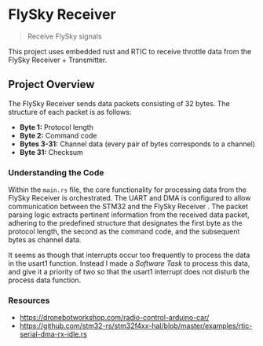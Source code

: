 # FlySky Receiver  
> Receive FlySky signals

This project uses embedded rust and RTIC to receive throttle data from the FlySky Receiver + Transmitter.

## Project Overview

The FlySky Receiver sends data packets consisting of 32 bytes. The structure of each packet is as follows:

- **Byte 1:** Protocol length
- **Byte 2:** Command code
- **Bytes 3-31:** Channel data (every pair of bytes corresponds to a channel)
- **Byte 31:** Checksum

### Understanding the Code

Within the `main.rs` file, the core functionality for processing data from the FlySky Receiver is orchestrated. The UART and DMA is configured to allow communication between the STM32 and the FlySky Receiver . The packet parsing logic extracts pertinent information from the received data packet, adhering to the predefined structure that designates the first byte as the protocol length, the second as the command code, and the subsequent bytes as channel data. 

It seems as though that interrupts occur too frequently to process the data in the usart1 function. Instead I made a *Software Task* to process this data, and give it a priority of two so that the usart1 interrupt does not disturb the process data function. 

### Resources

- https://dronebotworkshop.com/radio-control-arduino-car/
- https://github.com/stm32-rs/stm32f4xx-hal/blob/master/examples/rtic-serial-dma-rx-idle.rs

